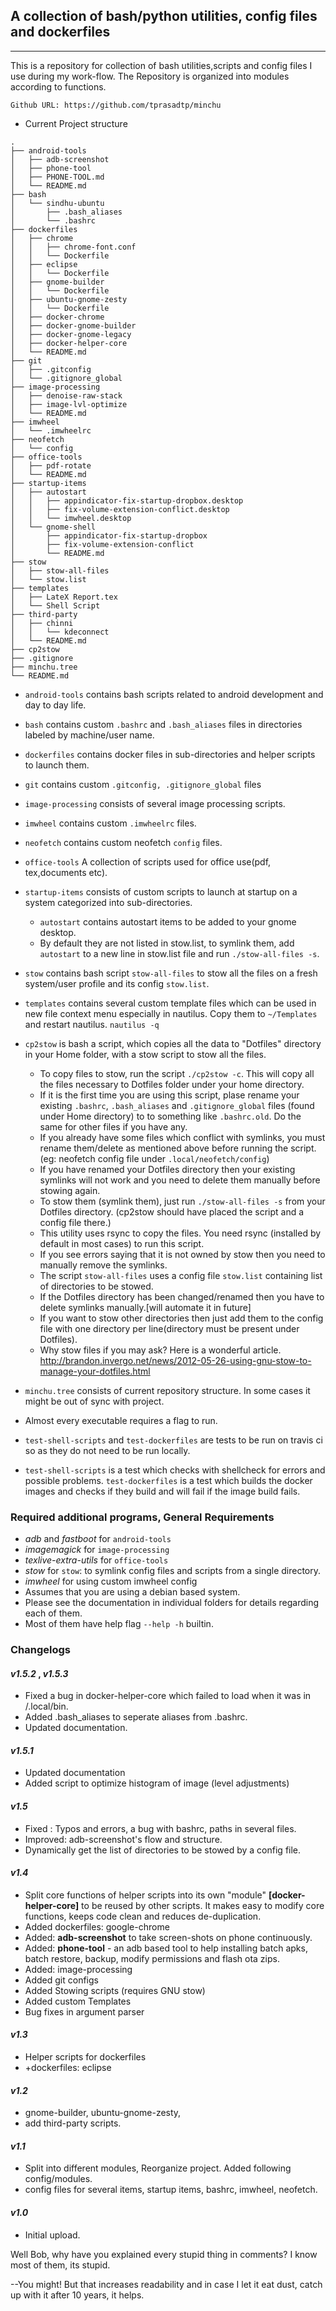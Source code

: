 ## A collection of bash/python utilities, config files and dockerfiles
---
This is a repository for collection of bash utilities,scripts and config files I use during my work-flow.
The Repository is organized into modules according to functions.

` Github URL: https://github.com/tprasadtp/minchu `

* Current Project structure
```
.
├── android-tools
│   ├── adb-screenshot
│   ├── phone-tool
│   ├── PHONE-TOOL.md
│   └── README.md
├── bash
│   └── sindhu-ubuntu
│       ├── .bash_aliases
│       └── .bashrc
├── dockerfiles
│   ├── chrome
│   │   ├── chrome-font.conf
│   │   └── Dockerfile
│   ├── eclipse
│   │   └── Dockerfile
│   ├── gnome-builder
│   │   └── Dockerfile
│   ├── ubuntu-gnome-zesty
│   │   └── Dockerfile
│   ├── docker-chrome
│   ├── docker-gnome-builder
│   ├── docker-gnome-legacy
│   ├── docker-helper-core
│   └── README.md
├── git
│   ├── .gitconfig
│   └── .gitignore_global
├── image-processing
│   ├── denoise-raw-stack
│   ├── image-lvl-optimize
│   └── README.md
├── imwheel
│   └── .imwheelrc
├── neofetch
│   └── config
├── office-tools
│   ├── pdf-rotate
│   └── README.md
├── startup-items
│   ├── autostart
│   │   ├── appindicator-fix-startup-dropbox.desktop
│   │   ├── fix-volume-extension-conflict.desktop
│   │   └── imwheel.desktop
│   └── gnome-shell
│       ├── appindicator-fix-startup-dropbox
│       ├── fix-volume-extension-conflict
│       └── README.md
├── stow
│   ├── stow-all-files
│   └── stow.list
├── templates
│   ├── LateX Report.tex
│   └── Shell Script
├── third-party
│   ├── chinni
│   │   └── kdeconnect
│   └── README.md
├── cp2stow
├── .gitignore
├── minchu.tree
└── README.md
```
* `android-tools` contains bash scripts related to android development and day to day life.
* `bash` contains custom `.bashrc` and `.bash_aliases` files in directories labeled by machine/user name.
* `dockerfiles` contains docker files in sub-directories and helper scripts to launch them.
* `git` contains custom `.gitconfig, .gitignore_global` files
* `image-processing` consists of several image processing scripts.
* `imwheel` contains custom `.imwheelrc` files.
* `neofetch` contains custom neofetch `config` files.
* `office-tools` A collection of scripts used for office use(pdf, tex,documents etc).
* `startup-items` consists of custom scripts to launch at startup on a system categorized into sub-directories.
  + `autostart` contains autostart items to be added to your gnome desktop.
  + By default they are not listed in stow.list, to symlink them, add `autostart` to a new line in stow.list file and run `./stow-all-files -s`.
* `stow` contains bash script `stow-all-files` to stow all the files on a fresh system/user profile and its config `stow.list`.
* `templates` contains several custom template files which can be used in new file context menu especially in nautilus.
Copy them to `~/Templates` and restart nautilus. `nautilus -q`
* `cp2stow` is bash a script, which copies all the data to "Dotfiles" directory in your Home folder, with a stow script to stow all the files.
  + To copy files to stow, run the script `./cp2stow -c`. This will copy all the files necessary to Dotfiles folder under your home directory.
  + If it is the first time you are using this script, plase rename your existing `.bashrc`, `.bash_aliases` and `.gitignore_global`  files (found under Home directory) to to something like `.bashrc.old`. Do the same for other files if you have any.
  + If you already have some files which conflict with symlinks, you must rename them/delete as mentioned above before running the script. (eg: neofetch config file under `.local/neofetch/config`)
  + If you have renamed your Dotfiles directory then your existing symlinks will not work and you need to delete them manually before stowing again.
  + To stow them (symlink them), just run `./stow-all-files -s` from your Dotfiles directory. (cp2stow should have placed the script and a config file there.)
  + This utility uses rsync to copy the files. You need rsync (installed by default in most cases) to run this script.
  + If you see errors saying that it is not owned by stow then you need to manually remove the symlinks.
  + The script `stow-all-files` uses a config file `stow.list` containing list of directories to be stowed.
  + If the Dotfiles directory has been changed/renamed then you have to delete symlinks manually.[will automate it in future]
  + If you want to stow other directories then just add them to the config file with one directory per line(directory must be present under Dotfiles).
  + Why stow files if you may ask? Here is a wonderful article. http://brandon.invergo.net/news/2012-05-26-using-gnu-stow-to-manage-your-dotfiles.html

* `minchu.tree` consists of current repository structure. In some cases it might be out of sync with project.
* Almost every executable requires a flag to run.
* `test-shell-scripts` and `test-dockerfiles` are tests to be run on travis ci so as they do not need to be run locally.  
* `test-shell-scripts` is a test which checks with shellcheck for errors and possible problems. `test-dockerfiles` is a test which builds the docker images and checks if they build and will fail if the image build  fails. 



### Required additional programs, General  Requirements
- _adb_ and _fastboot_ for `android-tools`
- _imagemagick_ for `image-processing`
- _texlive-extra-utils_ for `office-tools`
- _stow_ for `stow`: to symlink config files and scripts from a single directory.
- _imwheel_ for using custom imwheel config
- Assumes that you are using a debian based system.
- Please see the documentation in individual folders for details regarding each of them.
- Most of them have help flag `--help -h` builtin.

### Changelogs

#### _v1.5.2_ , _v1.5.3_
* Fixed a bug in docker-helper-core which failed to load when it was in /.local/bin.
* Added .bash_aliases to seperate aliases from .bashrc.
* Updated documentation.

#### _v1.5.1_
* Updated documentation
* Added script to optimize histogram of image (level adjustments)

#### _v1.5_
* Fixed : Typos and errors, a bug with bashrc, paths in several files.
* Improved: adb-screenshot's flow and structure.
* Dynamically get the list of directories to be stowed by a config file.

#### _v1.4_
* Split core functions of helper scripts into its own "module" **[docker-helper-core]** to be reused by other scripts. It makes easy to modify core functions, keeps code clean and reduces de-duplication.
* Added dockerfiles: google-chrome
* Added: **adb-screenshot** to take screen-shots on phone continuously.
* Added: **phone-tool** - an adb based tool to help installing batch apks, batch restore, backup, modify permissions and flash ota zips.
* Added: image-processing
* Added git configs
* Added Stowing scripts (requires GNU stow)
* Added custom Templates
* Bug fixes in argument parser

#### _v1.3_
* Helper scripts for dockerfiles
* +dockerfiles: eclipse

#### _v1.2_
* gnome-builder, ubuntu-gnome-zesty,
* add third-party scripts.

#### _v1.1_
* Split into different modules, Reorganize project.  Added following config/modules.
* config files for several items, startup items, bashrc, imwheel, neofetch.

#### _v1.0_
* Initial upload.

Well Bob, why have you explained every stupid thing in comments? I know most of them, its stupid.

--You might! But that increases readability and in case I let it eat dust, catch up with it after 10 years, it helps.
